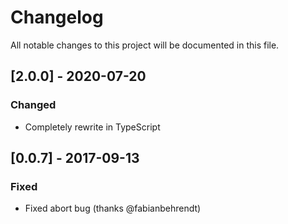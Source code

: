 # Changelog

All notable changes to this project will be documented in this file.

## [2.0.0] - 2020-07-20
### Changed
- Completely rewrite in TypeScript

## [0.0.7] - 2017-09-13
### Fixed
- Fixed abort bug (thanks @fabianbehrendt)